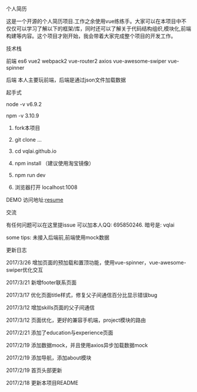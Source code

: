 ﻿个人简历

这是一个开源的个人简历项目.工作之余使用vue练练手。大家可以在本项目中不仅仅可以学习了解以下的框架/库，同时还可以了解关于代码结构组织,模块化,前端构建等内容。这个项目才刚开始，我会带着大家完成整个项目的开发工作。

技术栈

前端
es6
vue2
webpack2
vue-router2
axios
vue-awesome-swiper
vue-spinner

后端
本人主要玩前端，后端是通过json文件加载数据

起手式

  node -v
  v6.9.2

  npm -v
  3.10.9
  1. fork本项目

  2. git clone ...

  3. cd vqlai.github.io

  4. npm install （建议使用淘宝镜像）

  5. npm run dev

  6. 浏览器打开 localhost:1008

DEMO
访问地址:<a href="http://vqlai.github.io">resume</a>
  
交流

有任何问题可以在这里提issue
可以加本人QQ: 695850246. 暗号是: vqlai

some tips:
未接入后端前,前端使用mock数据

更新日志

2017/3/26  增加页面的预加载和置顶功能，使用vue-spinner，vue-awesome-swiper优化交互

2017/3/21  新增footer联系页面

2017/3/17  优化页面title样式，修复父子间通信百分比显示错误bug

2017/3/12  增加skills页面的父子间通信

2017/3/12  页面优化，更好的兼容手机端，project模块的路由

2017/2/21  添加了education与experience页面

2017/2/19  添加数据mock，并且使用axios异步加载数据mock

2017/2/19  添加导航，添加about模块

2017/2/19  首页头部更新

2017/2/18  更新本项目README